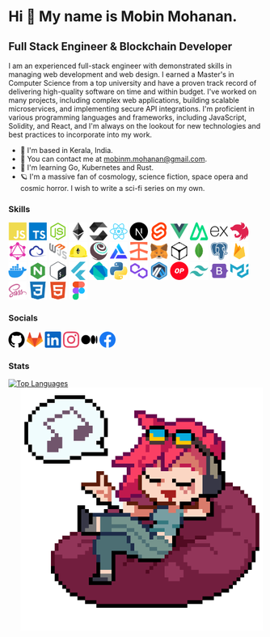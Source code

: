 Hi 👋 My name is Mobin Mohanan.
===============================

Full Stack Engineer & Blockchain Developer
------------------------------------------

I am an experienced full-stack engineer with demonstrated skills in managing web development and web design. I earned a Master's in Computer Science from a top university and have a proven track record of delivering high-quality software on time and within budget. I've worked on many projects, including complex web applications, building scalable microservices, and implementing secure API integrations. I'm proficient in various programming languages and frameworks, including JavaScript, Solidity, and React, and I'm always on the lookout for new technologies and best practices to incorporate into my work.

* 🌴  I'm based in Kerala, India.
* 📨  You can contact me at [mobinm.mohanan@gmail.com](mailto:mobinm.mohanan@gmail.com).
* 📖  I'm learning Go, Kubernetes and Rust.
* 🪐  I'm a massive fan of cosmology, science fiction, space opera and cosmic horror. I wish to write a sci-fi series on my own.


### Skills

<div align="left">
<a href="https://developer.mozilla.org/en-US/docs/Web/JavaScript" target="_blank" rel="noreferrer"><img src="assets/icons/javascript.svg" width="36" height="36" alt="JavaScript" /></a>
<a href="https://www.typescriptlang.org/" target="_blank" rel="noreferrer"><img src="assets/icons/typescript.svg" width="36" height="36" alt="TypeScript" /></a>
<a href="https://nodejs.org/en/" target="_blank" rel="noreferrer"><img src="assets/icons/nodejs.svg" width="36" height="36" alt="NodeJS" /></a>
<a href="https://ethereum.org/en/" target="_blank" rel="noreferrer"><img src="assets/icons/ethereum.svg" width="36" height="36" alt="Ethereum" /></a>
<a href="https://soliditylang.org/" target="_blank" rel="noreferrer"><img src="assets/icons/solidity.svg" width="36" height="36" alt="Solidity" /></a>
<a href="https://reactjs.org/" target="_blank" rel="noreferrer"><img src="assets/icons/react.svg" width="36" height="36" alt="React" /></a>
<a href="https://nextjs.org/docs" target="_blank" rel="noreferrer"><img src="assets/icons/nextjs.svg" width="36" height="36" alt="Next" /></a>
<a href="https://svelte.dev/" target="_blank" rel="noreferrer"><img src="assets/icons/svelte.svg" width="36" height="36" alt="Svelte" /></a>
<a href="https://vuejs.org/" target="_blank" rel="noreferrer"><img src="assets/icons/vuejs.svg" width="36" height="36" alt="Vue" /></a>
<a href="https://nuxt.com/" target="_blank" rel="noreferrer"><img src="assets/icons/nuxt.svg" width="36" height="36" alt="Nuxt" /></a>
<a href="https://expressjs.com/" target="_blank" rel="noreferrer"><img src="assets/icons/express.svg" width="36" height="36" alt="Express" /></a>
<a href="https://docs.nestjs.com/" target="_blank" rel="noreferrer"><img src="assets/icons/nestjs.svg" width="36" height="36" alt="NestJS" /></a>
<a href="https://graphql.org/" target="_blank" rel="noreferrer"><img src="assets/icons/graphql.svg" width="36" height="36" alt="GraphQL" /></a>
<a href="https://ethers.io" target="_blank" rel="noreferrer"><img src="assets/icons/ethers.svg" width="36" height="36" alt="Ethers" /></a>
<a href="https://web3js.readthedocs.io/" target="_blank" rel="noreferrer"><img src="assets/icons/web3js.svg" width="36" height="36" alt="Web3JS" /></a>
<a href="https://hardhat.org/" target="_blank" rel="noreferrer"><img src="assets/icons/hardhat.svg" width="36" height="36" alt="Hardhat" /></a>
<a href="https://trufflesuite.com" target="_blank" rel="noreferrer"><img src="assets/icons/truffle.svg" width="36" height="36" alt="Truffle" /></a>
<a href="https://docs.alchemy.com/" target="_blank" rel="noreferrer"><img src="assets/icons/alchemy.svg" width="36" height="36" alt="Alchemy" /></a>
<a href="https://docs.infura.io/infura/" target="_blank" rel="noreferrer"><img src="assets/icons/infura.svg" width="36" height="36" alt="Infura" /></a>
<a href="https://metamask.io/" target="_blank" rel="noreferrer"><img src="assets/icons/metamask.svg" width="36" height="36" alt="MetaMask" /></a>
<a href="https://ipfs.io/" target="_blank" rel="noreferrer"><img src="assets/icons/ipfs.svg" width="36" height="36" alt="IPFS" /></a>
<a href="https://www.mongodb.com/" target="_blank" rel="noreferrer"><img src="assets/icons/mongodb.svg" width="36" height="36" alt="MongoDB" /></a>
<a href="https://www.postgresql.org/" target="_blank" rel="noreferrer"><img src="assets/icons/postgresql.svg" width="36" height="36" alt="PostgreSQL" /></a>
<a href="https://firebase.google.com/" target="_blank" rel="noreferrer"><img src="assets/icons/firebase.svg" width="36" height="36" alt="Firebase" /></a>
<a href="https://docs.docker.com/" target="_blank" rel="noreferrer"><img src="assets/icons/docker.svg" width="36" height="36" alt="Docker" /></a>
<a href="https://nginx.org/en/docs/" target="_blank" rel="noreferrer"><img src="assets/icons/nginx.svg" width="36" height="36" alt="Nginx" /></a>
<a href="https://www.gnu.org/software/bash/" target="_blank" rel="noreferrer"><img src="assets/icons/bash.svg" width="36" height="36" alt="Bash" /></a>
<a href="https://flutter.dev/" target="_blank" rel="noreferrer"><img src="assets/icons/flutter.svg" width="36" height="36" alt="Flutter" /></a>
<a href="https://dart.dev/" target="_blank" rel="noreferrer"><img src="assets/icons/dart.svg" width="36" height="36" alt="Dart" /></a>
<a href="https://www.python.org/" target="_blank" rel="noreferrer"><img src="assets/icons/python.svg" width="36" height="36" alt="Python" /></a>
<a href="https://polygon.technology/" target="_blank" rel="noreferrer"><img src="assets/icons/polygon.svg" width="36" height="36" alt="Polygon" /></a>
<a href="https://portal.arbitrum.one/" target="_blank" rel="noreferrer"><img src="assets/icons/arbitrum.svg" width="36" height="36" alt="Arbitrum" /></a>
<a href="https://www.optimism.io/" target="_blank" rel="noreferrer"><img src="assets/icons/optimism.svg" width="36" height="36" alt="Optimism" /></a>
<a href="https://tailwindcss.com/" target="_blank" rel="noreferrer"><img src="assets/icons/tailwindcss.svg" width="36" height="36" alt="TailwindCSS" /></a>
<a href="https://getbootstrap.com/" target="_blank" rel="noreferrer"><img src="assets/icons/bootstrap.svg" width="36" height="36" alt="Bootstrap" /></a>
<a href="https://mui.com/" target="_blank" rel="noreferrer"><img src="assets/icons/mui.svg" width="36" height="36" alt="MUI" /></a>
<a href="https://sass-lang.com/" target="_blank" rel="noreferrer"><img src="assets/icons/sass.svg" width="36" height="36" alt="Sass" /></a>
<a href="https://www.w3.org/TR/CSS/#css" target="_blank" rel="noreferrer"><img src="assets/icons/css3.svg" width="36" height="36" alt="CSS3" /></a>
<a href="https://developer.mozilla.org/en-US/docs/Glossary/HTML5" target="_blank" rel="noreferrer"><img src="assets/icons/html5.svg" width="36" height="36" alt="HTML5" /></a>
<a href="https://www.figma.com/" target="_blank" rel="noreferrer"><img src="assets/icons/figma.svg" width="36" height="36" alt="Figma" /></a>
</div>


### Socials

<div align="left">
<a href="https://www.github.com/DEMYSTIF" target="_blank" rel="noreferrer"><img src="assets/icons/github.svg" width="32" height="32" /></a>
<a href="https://gitlab.com/theDEMYSTIFier" target="_blank" rel="noreferrer"><img src="assets/icons/gitlab.svg" width="32" height="32" /></a>
<a href="https://www.linkedin.com/in/thedemystifier/" target="_blank" rel="noreferrer"><img src="assets/icons/linkedin.svg" width="32" height="32" /></a>
<a href="http://www.instagram.com/the_demystifier" target="_blank" rel="noreferrer"><img src="assets/icons/instagram.svg" width="32" height="32" /></a>
<a href="http://www.medium.com/@the_demystifier" target="_blank" rel="noreferrer"><img src="assets/icons/medium.svg" width="32" height="32" /></a>
<a href="https://www.facebook.com/theDEMYSTIFier" target="_blank" rel="noreferrer"><img src="assets/icons/facebook.svg" width="32" height="32" /></a>
</div>


### Stats

<div>
<a href="https://github.com/DEMYSTIF" align="left"><img src="https://github-readme-stats.vercel.app/api/top-langs/?username=DEMYSTIF&langs_count=10&title_color=84cc16&text_color=ffffff&icon_color=0891b2&bg_color=22272e&hide_border=true&locale=en&custom_title=Top%20%Languages" alt="Top Languages" /></a>
<a href="#"><img src="assets/vi.gif" width="480" align="right"/></a>
</div>

